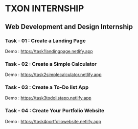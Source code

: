 # TXON INTERNSHIP
## Web Development and Design Internship
### Task - 01 : Create a Landing Page
Demo : https://task1landingpage.netlify.app

### Task - 02 : Create a Simple Calculator
Demo : https://task2simplecalculator.netlify.app

### Task - 03 : Create a To-Do list App
Demo : https://task3todolistapp.netlify.app

### Task - 04 : Create Your Portfolio Website
Demo : https://task4portfoliowebsite.netlify.app

